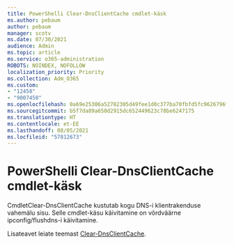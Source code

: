```yaml
---
title: PowerShelli Clear-DnsClientCache cmdlet-käsk
ms.author: pebaum
author: pebaum
manager: scotv
ms.date: 07/30/2021
audience: Admin
ms.topic: article
ms.service: o365-administration
ROBOTS: NOINDEX, NOFOLLOW
localization_priority: Priority
ms.collection: Adm_O365
ms.custom:
- "12458"
- "9007450"
ms.openlocfilehash: 0a69e25306a52782305d49fee1d0c377ba70fbfd5fc9626796f4700e776f2c37
ms.sourcegitcommit: b5f7da89a650d2915dc652449623c78be6247175
ms.translationtype: HT
ms.contentlocale: et-EE
ms.lasthandoff: 08/05/2021
ms.locfileid: "57812673"
---
```

# <a name="powershell-clear-dnsclientcache-cmdlet"></a>PowerShelli Clear-DnsClientCache cmdlet-käsk

CmdletClear-DnsClientCache kustutab kogu DNS-i klientrakenduse vahemälu sisu. Selle cmdlet-käsu käivitamine on võrdväärne ipconfig/flushdns-i käivitamine.

Lisateavet leiate teemast [Clear-DnsClientCache](/powershell/module/dnsclient/clear-dnsclientcache?view=windowsserver2019-ps).